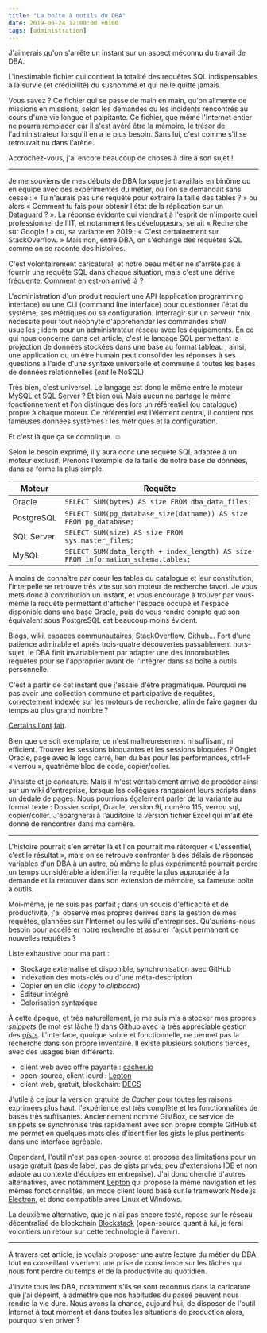 ```yaml
---
title: "La boîte à outils du DBA"
date: 2019-06-24 12:00:00 +0100
tags: [administration]
---
```


J'aimerais qu'on s'arrête un instant sur un aspect méconnu du travail de DBA.

L'inestimable fichier qui contient la totalité des requêtes SQL indispensables à 
la survie (et crédibilité) du susnommé et qui ne le quitte jamais.

Vous savez ? Ce fichier qui se passe de main en main, qu'on alimente de missions 
en missions, selon les demandes ou les incidents rencontrés au cours d'une vie 
longue et palpitante. Ce fichier, que même l'Internet entier ne pourra remplacer 
car il s'est avéré être la mémoire, le trésor de l'administrateur lorsqu'il en a
le plus besoin. Sans lui, c'est comme s'il se retrouvait nu dans l'arène.

Accrochez-vous, j'ai encore beaucoup de choses à dire à son sujet !
<!--more-->

---

Je me souviens de mes débuts de DBA lorsque je travaillais en binôme ou en équipe 
avec des expérimentés du métier, où l'on se demandait sans cesse : « Tu n'aurais 
pas une requête pour extraire la taille des tables ? » ou alors « Comment tu fais 
pour obtenir l'état de la réplication sur un Dataguard ? ». La réponse évidente 
qui viendrait à l'esprit de n'importe quel professionnel de l'IT, et notamment 
les développeurs, serait « Recherche sur Google ! » ou, sa variante en 2019 : 
« C'est certainement sur StackOverflow. » Mais non, entre DBA, on s'échange des 
requêtes SQL comme on se raconte des histoires.

C'est volontairement caricatural, et notre beau métier ne s'arrête pas à fournir 
une requête SQL dans chaque situation, mais c'est une dérive fréquente. Comment 
en est-on arrivé là ?

L'administration d'un produit requiert une API (application programming interface) 
ou une CLI (command line interface) pour questionner l'état du système, ses 
métriques ou sa configuration. Interragir sur un serveur *nix nécessite pour tout 
néophyte d'appréhender les commandes _shell_ usuelles ; idem pour un administrateur 
réseau avec les équipements. En ce qui nous concerne dans cet article, c'est le 
langage SQL permettant la projection de données stockées dans une base au format 
tableau ; ainsi, une application ou un être humain peut consolider les réponses 
à ses questions à l'aide d'une syntaxe universelle et commune à toutes les bases 
de données relationnelles (_exit_ le NoSQL).

Très bien, c'est universel. Le langage est donc le même entre le moteur MySQL et 
SQL Server ? Et bien oui. Mais aucun ne partage le même fonctionnement et l'on 
distingue dès lors un référentiel (ou catalogue) propre à chaque moteur. Ce 
référentiel est l'élément central, il contient nos fameuses données systèmes : 
les métriques et la configuration.

Et c'est là que ça se complique. ☺

Selon le besoin exprimé, il y aura donc une requête SQL adaptée à un moteur 
exclusif. Prenons l'exemple de la taille de notre base de données, dans sa forme 
la plus simple.

| Moteur      | Requête |
| ----------- | ------- |
| Oracle      | `SELECT SUM(bytes) AS size FROM dba_data_files;` |
| PostgreSQL  | `SELECT SUM(pg_database_size(datname)) AS size FROM pg_database;` |
| SQL Server  | `SELECT SUM(size) AS size FROM sys.master_files;` |
| MySQL       | `SELECT SUM(data_length + index_length) AS size FROM information_schema.tables;` |

À moins de connaître par cœur les tables du catalogue et leur constitution, 
l'interpellé se retrouve très vite sur son moteur de recherche favori. Je vous 
mets donc à contribution un instant, et vous encourage à trouver par vous-même 
la requête permettant d'afficher l'espace occupé et l'espace disponible dans une 
base Oracle, puis de vous rendre compte que son équivalent sous PostgreSQL est 
beaucoup moins évident.

Blogs, wiki, espaces communautaires, StackOverflow, Github... Fort d'une patience 
admirable et après trois-quatre découvertes passablement hors-sujet, le DBA finit 
invariablement par adapter une des innombrables requêtes pour se l'approprier 
avant de l'intégrer dans sa boîte à outils personnelle.

C'est à partir de cet instant que j'essaie d'être pragmatique. Pourquoi ne pas 
avoir une collection commune et participative de requêtes, correctement indexée 
sur les moteurs de recherche, afin de faire gagner du temps au plus grand nombre ?

[Certains l'ont][1] [fait][2].

[1]: https://oracle-base.com/dba/scripts
[2]: https://wiki.postgresql.org/wiki/Category:Snippets

Bien que ce soit exemplaire, ce n'est malheuresement ni suffisant, ni efficient. 
Trouver les sessions bloquantes et les sessions bloquées ? Onglet Oracle, page 
avec le logo carré, lien du bas pour les performances, ctrl+F « verrou », 
quatrième bloc de code, copier/coller. 

J'insiste et je caricature. Mais il m'est véritablement arrivé de procéder ainsi 
sur un wiki d'entreprise, lorsque les collègues rangeaient leurs scripts dans un 
dédale de pages. Nous pourrions également parler de la variante au format texte : 
Dossier script, Oracle, version 9i, numéro 115, verrou.sql, copier/coller. 
J'épargnerai à l'auditoire la version fichier Excel qui m'ait été donné de 
rencontrer dans ma carrière.

---

L'histoire pourrait s'en arrêter là et l'on pourrait me rétorquer « L'essentiel, 
c'est le résultat », mais on se retrouve confronter à des délais de réponses 
variables d'un DBA à un autre, où même le plus expérimenté pourrait perdre un 
temps considérable à identifier la requête la plus appropriée à la demande et la 
retrouver dans son extension de mémoire, sa fameuse boîte à outils.

Moi-même, je ne suis pas parfait ; dans un soucis d'efficacité et de productivité, 
j'ai observé mes propres dérives dans la gestion de mes requêtes, glannées sur 
l'Internet ou les wiki d'entreprises. Qu'aurions-nous besoin pour accélérer notre 
recherche et assurer l'ajout permanent de nouvelles requêtes ?

Liste exhaustive pour ma part :

- Stockage externalisé et disponible, synchronisation avec GitHub
- Indexation des mots-clés ou d'une méta-description
- Copier en un clic (_copy to clipboard_)
- Éditeur intégré
- Colorisation syntaxique

À cette époque, et très naturellement, je me suis mis à stocker mes propres 
_snippets_ (le mot est lâché !) dans Github avec la très appréciable gestion des 
_[gists](https://gist.github.com/fljdin)_. L'interface, quoique sobre et
fonctionnelle, ne permet pas la recherche dans son propre inventaire. Il existe 
plusieurs solutions tierces, avec des usages bien différents.

- client web avec offre payante : [cacher.io](https://www.cacher.io/)
- open-source, client lourd : [Lepton](https://hackjutsu.com/Lepton/)
- client web, gratuit, blockchain: [DECS](https://app.decs.xyz/)

J'utile à ce jour la version gratuite de _Cacher_ pour toutes les raisons 
exprimées plus haut, l'expérience est très complète et les fonctionnalités de 
bases très suffisantes. Anciennement nommé GistBox, ce service de snippets se 
synchronise très rapidement avec son propre compte GitHub et me permet en quelques
mots clés d'identifier les gists le plus pertinents dans une interface agréable.

Cependant, l'outil n'est pas open-source et propose des limitations pour un usage
gratuit (pas de label, pas de gists privés, peu d'extensions IDE et non adapté 
au contexte d'équipes en entreprise). J'ai donc cherché d'autres alternatives, 
avec notamment [Lepton][4] qui propose la même navigation et les mêmes 
fonctionnalités, en mode client lourd basé sur le framework Node.js [Electron][5], 
et donc compatible avec Linux et Windows. 

La deuxième alternative, que je n'ai pas encore testé, repose sur le réseau 
décentralisé de blockchain [Blockstack][6] (open-source quant à lui, je ferai 
volontiers un retour sur cette technologie à l'avenir).

[4]: https://github.com/hackjutsu/Lepton
[5]: https://electronjs.org/
[6]: https://blockstack.org/

---

A travers cet article, je voulais proposer une autre lecture du métier du DBA,
tout en conseillant vivement une prise de conscience sur les tâches qui nous font
perdre du temps et de la productivité au quotidien.

J'invite tous les DBA, notamment s'ils se sont reconnus dans la caricature que 
j'ai dépeint, à admettre que nos habitudes du passé peuvent nous rendre la vie 
dure. Nous avons la chance, aujourd'hui, de disposer de l'outil Internet à tout 
moment et dans toutes les situations de production alors, pourquoi s'en priver ?
